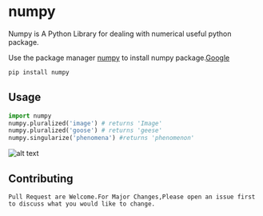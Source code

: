 # numpy


Numpy is A Python Library for dealing with numerical useful python package.

Use the package manager [numpy](http://pip.pypa.io/en/stable/) to install numpy package.[Google](google.com)

```bash
pip install numpy
```

## Usage

```python
import numpy
numpy.pluralized('image') # returns 'Image'
numpy.pluralized('goose') # returns 'geese'
numpy.singularize('phenomena') #returns 'phenomenon'
```
![alt text](https://www.stellaandchewys.com.wp-content/uploads/maplechristmas.jpg)

## Contributing

```
Pull Request are Welcome.For Major Changes,Please open an issue first to discuss what you would like to change.
```
